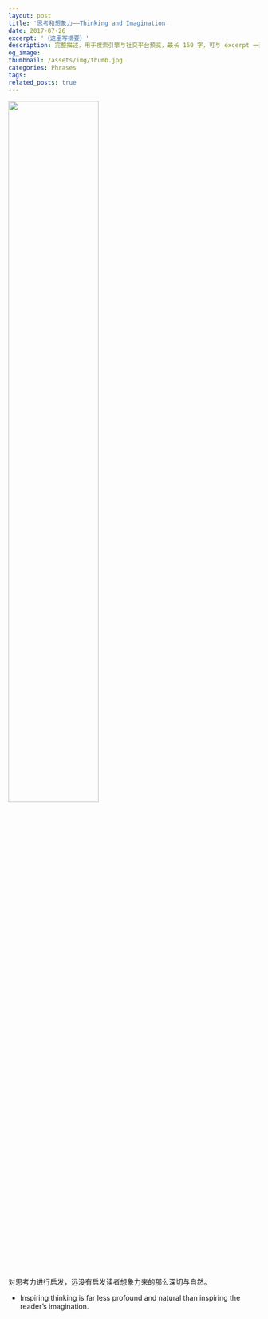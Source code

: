 ```yaml
---
layout: post
title: '思考和想象力——Thinking and Imagination'
date: 2017-07-26
excerpt: '（这里写摘要）'
description: 完整描述，用于搜索引擎与社交平台预览，最长 160 字，可与 excerpt 一致
og_image: 
thumbnail: /assets/img/thumb.jpg
categories: Phrases
tags: 
related_posts: true
---
```


<img src="{{ '/assets/img/blog/xxxxxxxx' | relative_url }}" style="width:60%;">

对思考力进行启发，远没有启发读者想象力来的那么深切与自然。

- Inspiring thinking is far less profound and natural than inspiring the reader’s imagination.